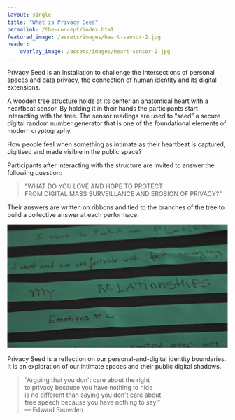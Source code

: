 ```yaml
---
layout: single
title: "What is Privacy Seed"
permalink: /the-concept/index.html
featured_image: /assets/images/heart-sensor-2.jpg
header:
    overlay_image: /assets/images/heart-sensor-2.jpg
---
```


Privacy Seed is an installation to challenge the intersections of personal spaces and data privacy, the connection of
human identity and its digital extensions.
<!--more-->

A wooden tree structure holds at its center an anatomical heart with a heartbeat sensor. By holding it in their hands
the participants start interacting with the tree.
The sensor readings are used to “seed” a secure digital random number generator that is one of the foundational elements of modern cryptography.

How people feel when something as intimate as their heartbeat is captured, digitised and made visible in the public space?

Participants after interacting with the structure are invited to answer the following question:

> "WHAT DO YOU LOVE AND HOPE TO PROTECT  
> FROM DIGITAL MASS SURVEILLANCE AND EROSION OF PRIVACY?"

Their answers are written on ribbons and tied to the branches of the tree to build a collective answer at each performace.

![Sample ribbons from an exhibition](/assets/images/ribbons-barcelona.jpg)

Privacy Seed is a reflection on our personal-and-digital identity boundaries.  
It is an exploration of our intimate spaces and their public digital shadows.


> “Arguing that you don't care about  the right  
> to privacy because you have nothing to hide  
> is no different than saying you don't care about  
> free speech because you have nothing to say.”  
>                                           ― Edward Snowden
